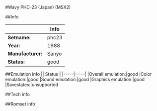 #Wavy PHC-23 (Japan) (MSX2)

##Info

||Info|
|-----|-----|
|**Setname:**|phc23
|**Year:**|1988
|**Manufacturer:**|Sanyo
|**Status:**|good

##Emulation info
|| Status |
|-----|-----|
|Overall emulation:|good
|Color emulation:|good
|Sound emulation:|good
|Graphics emulation:|good
|Savestates:|unsupported

##Tech info

##Romset info

<!--- START OF EDITED COMMENT DO NOT TOUCH TEXT ABOVE-->
